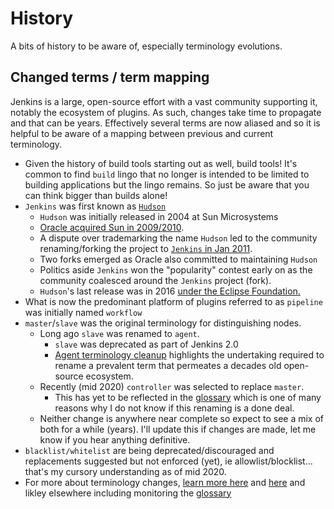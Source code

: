 # History

A bits of history to be aware of, especially terminology evolutions.

## Changed terms / term mapping

Jenkins is a large, open-source effort with a vast community supporting it, notably the ecosystem of plugins. As such, changes take time to propagate and that can be years. Effectively several terms are now aliased and so it is helpful to be aware of a mapping between previous and current terminology.

- Given the history of build tools starting out as well, build tools! It's common to find `build` lingo that no longer is intended to be limited to building applications but the lingo remains. So just be aware that you can think bigger than builds alone!
- `Jenkins` was first known as [`Hudson`](https://en.wikipedia.org/wiki/Hudson_(software))
  - `Hudson` was initially released in 2004 at Sun Microsystems
  - [Oracle acquired Sun in 2009/2010](https://en.wikipedia.org/wiki/Sun_acquisition_by_Oracle).
  - A dispute over trademarking the name `Hudson` led to the community renaming/forking the project to [`Jenkins` in Jan 2011](https://en.wikipedia.org/wiki/Hudson_(software)#Hudson%E2%80%93Jenkins_split).
  - Two forks emerged as Oracle also committed to maintaining `Hudson`
  - Politics aside `Jenkins` won the "popularity" contest early on as the community coalesced around the `Jenkins` project (fork).
  - `Hudson`'s last release was in 2016 [under the Eclipse Foundation.](https://en.wikipedia.org/wiki/Hudson_(software)#Move_to_Eclipse_Foundation)
- What is now the predominant platform of plugins referred to as `pipeline` was initially named `workflow`
- `master`/`slave` was the original terminology for distinguishing nodes.
  - Long ago `slave` was renamed to `agent`.
    - `slave` was deprecated as part of Jenkins 2.0
    - [Agent terminology cleanup](https://issues.jenkins.io/browse/JENKINS-42816) highlights the undertaking required to rename a prevalent term that permeates a decades old open-source ecosystem.
  - Recently (mid 2020) `controller` was selected to replace `master`.
    - This has yet to be reflected in the [glossary](https://www.jenkins.io/doc/book/glossary/) which is one of many reasons why I do not know if this renaming is a done deal.
  - Neither change is anywhere near complete so expect to see a mix of both for a while (years). I'll update this if changes are made, let me know if you hear anything definitive.
- `blacklist/whitelist` are being deprecated/discouraged and replacements suggested but not enforced (yet), ie allowlist/blocklist... that's my cursory understanding as of mid 2020.
- For more about terminology changes, [learn more here](https://groups.google.com/g/jenkinsci-dev/c/CLR55wMZwZ8?pli=1) and [here](https://docs.google.com/document/d/11Nr8QpqYgBiZjORplL_3Zkwys2qK1vEvK-NYyYa4rzg/edit#) and likley elsewhere including monitoring the [glossary](https://www.jenkins.io/doc/book/glossary/)
